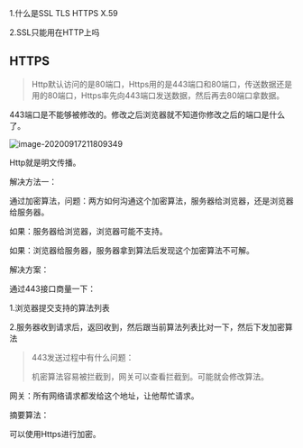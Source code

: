 1.什么是SSL TLS HTTPS X.59

2.SSL只能用在HTTP上吗

## HTTPS

> Http默认访问的是80端口，Https用的是443端口和80端口，传送数据还是用的80端口，Https率先向443端口发送数据，然后再去80端口拿数据。

443端口是不能够被修改的。修改之后浏览器就不知道你修改之后的端口是什么了。



![image-20200917211809349](C:\Users\Administrator\AppData\Roaming\Typora\typora-user-images\image-20200917211809349.png)

Http就是明文传播。

解决方法一：

通过加密算法，问题：两方如何沟通这个加密算法，服务器给浏览器，还是浏览器给服务器。

如果：服务器给浏览器，浏览器可能不支持。

如果：浏览器给服务器，服务器拿到算法后发现这个加密算法不可解。

解决方案：

通过443接口商量一下：

1.浏览器提交支持的算法列表

2.服务器收到请求后，返回收到，然后跟当前算法列表比对一下，然后下发加密算法



> 443发送过程中有什么问题：
>
> 机密算法容易被拦截到，网关可以查看拦截到。可能就会修改算法。

网关：所有网络请求都发给这个地址，让他帮忙请求。

摘要算法：





可以使用Https进行加密。

